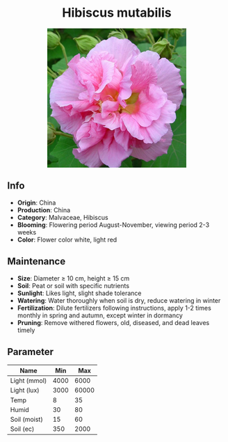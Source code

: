 <h1 align='center'>Hibiscus mutabilis</h1>
<p align="center">
    <img 
        align='center'
        width='320'
        src="../images/hibiscus mutabilis.png" 
        alt='Hibiscus mutabilis' />
</p>

## Info

 - **Origin**: China
 - **Production**: China
 - **Category**: Malvaceae, Hibiscus
 - **Blooming**: Flowering period August-November, viewing period 2-3 weeks
 - **Color**: Flower color white, light red

## Maintenance

 - **Size**: Diameter ≥ 10 cm, height ≥ 15 cm
 - **Soil**: Peat or soil with specific nutrients
 - **Sunlight**: Likes light, slight shade tolerance
 - **Watering**: Water thoroughly when soil is dry, reduce watering in winter
 - **Fertilization**: Dilute fertilizers following instructions, apply 1-2 times monthly in spring and autumn, except winter in dormancy
 - **Pruning**: Remove withered flowers, old, diseased, and dead leaves timely

## Parameter

| Name         | Min  | Max   |
|--------------|------|-------|
| Light (mmol) | 4000 | 6000  |
| Light (lux)  | 3000 | 60000 |
| Temp         | 8    | 35    |
| Humid        | 30   | 80    |
| Soil (moist) | 15   | 60    |
| Soil (ec)    | 350  | 2000  |